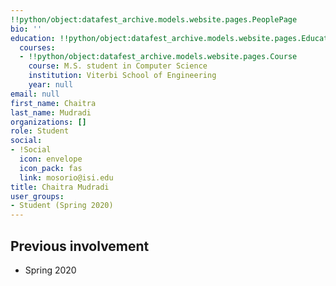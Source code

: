 ```yaml
---
!!python/object:datafest_archive.models.website.pages.PeoplePage
bio: ''
education: !!python/object:datafest_archive.models.website.pages.Education
  courses:
  - !!python/object:datafest_archive.models.website.pages.Course
    course: M.S. student in Computer Science
    institution: Viterbi School of Engineering
    year: null
email: null
first_name: Chaitra
last_name: Mudradi
organizations: []
role: Student
social:
- !Social
  icon: envelope
  icon_pack: fas
  link: mosorio@isi.edu
title: Chaitra Mudradi
user_groups:
- Student (Spring 2020)
---
```



## Previous involvement

* Spring 2020

